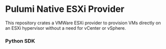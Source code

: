 # Pulumi Native ESXi Provider

This repository crates a VMWare ESXi provider to provision VMs directly on an ESXi hypervisor without a need for vCenter or vSphere.

### Python SDK